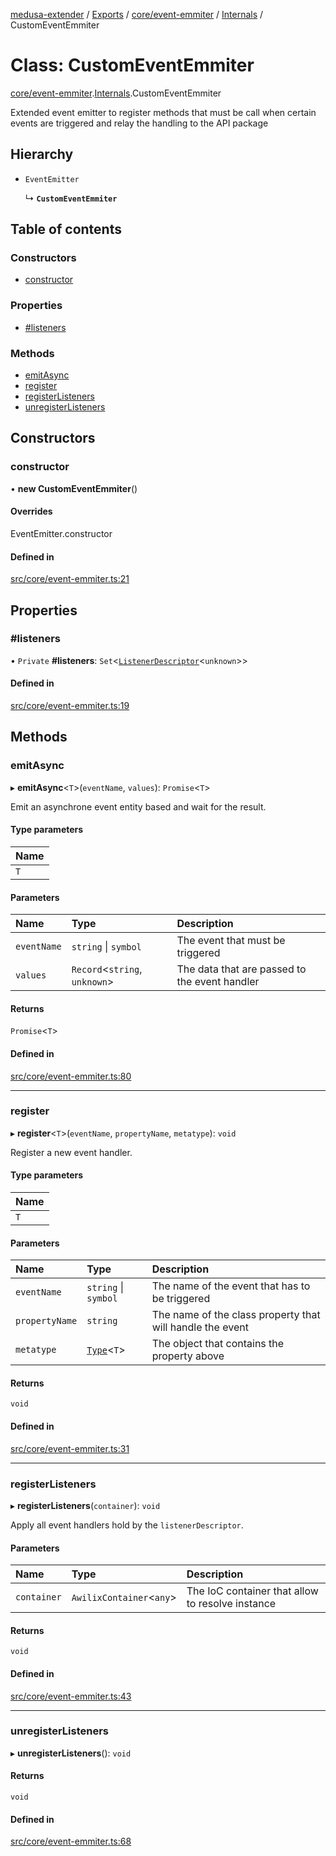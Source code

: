 [medusa-extender](../README.md) / [Exports](../modules.md) / [core/event-emmiter](../modules/core_event_emmiter.md) / [Internals](../modules/core_event_emmiter.Internals.md) / CustomEventEmmiter

# Class: CustomEventEmmiter

[core/event-emmiter](../modules/core_event_emmiter.md).[Internals](../modules/core_event_emmiter.Internals.md).CustomEventEmmiter

Extended event emitter to register methods that must be call when certain events are triggered and relay the handling to the API package

## Hierarchy

- `EventEmitter`

  ↳ **`CustomEventEmmiter`**

## Table of contents

### Constructors

- [constructor](core_event_emmiter.Internals.CustomEventEmmiter.md#constructor)

### Properties

- [#listeners](core_event_emmiter.Internals.CustomEventEmmiter.md##listeners)

### Methods

- [emitAsync](core_event_emmiter.Internals.CustomEventEmmiter.md#emitasync)
- [register](core_event_emmiter.Internals.CustomEventEmmiter.md#register)
- [registerListeners](core_event_emmiter.Internals.CustomEventEmmiter.md#registerlisteners)
- [unregisterListeners](core_event_emmiter.Internals.CustomEventEmmiter.md#unregisterlisteners)

## Constructors

### constructor

• **new CustomEventEmmiter**()

#### Overrides

EventEmitter.constructor

#### Defined in

[src/core/event-emmiter.ts:21](https://github.com/adrien2p/medusa-extender/blob/af38280/src/core/event-emmiter.ts#L21)

## Properties

### #listeners

• `Private` **#listeners**: `Set`<[`ListenerDescriptor`](../modules/core_event_emmiter.Internals.md#listenerdescriptor)<`unknown`\>\>

#### Defined in

[src/core/event-emmiter.ts:19](https://github.com/adrien2p/medusa-extender/blob/af38280/src/core/event-emmiter.ts#L19)

## Methods

### emitAsync

▸ **emitAsync**<`T`\>(`eventName`, `values`): `Promise`<`T`\>

Emit an asynchrone event entity based and wait for the result.

#### Type parameters

| Name |
| :------ |
| `T` |

#### Parameters

| Name | Type | Description |
| :------ | :------ | :------ |
| `eventName` | `string` \| `symbol` | The event that must be triggered |
| `values` | `Record`<`string`, `unknown`\> | The data that are passed to the event handler |

#### Returns

`Promise`<`T`\>

#### Defined in

[src/core/event-emmiter.ts:80](https://github.com/adrien2p/medusa-extender/blob/af38280/src/core/event-emmiter.ts#L80)

___

### register

▸ **register**<`T`\>(`eventName`, `propertyName`, `metatype`): `void`

Register a new event handler.

#### Type parameters

| Name |
| :------ |
| `T` |

#### Parameters

| Name | Type | Description |
| :------ | :------ | :------ |
| `eventName` | `string` \| `symbol` | The name of the event that has to be triggered |
| `propertyName` | `string` | The name of the class property that will handle the event |
| `metatype` | [`Type`](../interfaces/core_types.Type.md)<`T`\> | The object that contains the property above |

#### Returns

`void`

#### Defined in

[src/core/event-emmiter.ts:31](https://github.com/adrien2p/medusa-extender/blob/af38280/src/core/event-emmiter.ts#L31)

___

### registerListeners

▸ **registerListeners**(`container`): `void`

Apply all event handlers hold by the `listenerDescriptor`.

#### Parameters

| Name | Type | Description |
| :------ | :------ | :------ |
| `container` | `AwilixContainer`<`any`\> | The IoC container that allow to resolve instance |

#### Returns

`void`

#### Defined in

[src/core/event-emmiter.ts:43](https://github.com/adrien2p/medusa-extender/blob/af38280/src/core/event-emmiter.ts#L43)

___

### unregisterListeners

▸ **unregisterListeners**(): `void`

#### Returns

`void`

#### Defined in

[src/core/event-emmiter.ts:68](https://github.com/adrien2p/medusa-extender/blob/af38280/src/core/event-emmiter.ts#L68)
